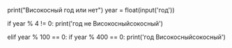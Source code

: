 print("Високосный год или нет")
year = float(input('год'))

if year % 4 != 0:
    print('год не Високосныйсокосный')
    
elif year % 100 == 0:
        if year % 400 == 0:
            print('год Високосныйсокосный')

<!---
kikcajs/kikcajs is a ✨ special ✨ repository because its `README.md` (this file) appears on your GitHub profile.
You can click the Preview link to take a look at your changes.
--->

